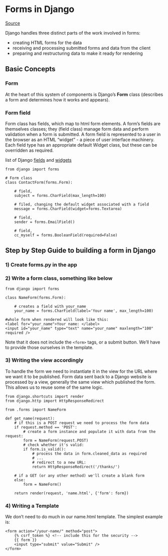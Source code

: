 # Forms in Django
[Source](https://docs.djangoproject.com/en/2.0/topics/forms/)

Django handles three distinct parts of the work involved in forms:
- creating HTML forms for the data
- receiving and processing submitted forms and data from the client
- preparing and restructuring data to make it ready for rendering

## Basic Concepts
### Form
At the heart of this system of components is Django’s **Form** class (describes a form and determines how it works and appears). 

### Form field
Form class has fields, which map to html form elements. A form’s fields are themselves classes; they (field class) manage form data and perform validation when a form is submitted. A form field is represented to a user in the browser as an HTML “widget” - a piece of user interface machinery. Each field type has an appropriate default Widget class, but these can be overridden as required.

list of Django [fields](https://docs.djangoproject.com/en/2.0/ref/forms/fields/) and [widgets](https://docs.djangoproject.com/en/2.0/ref/forms/widgets/)

```
from django import forms

# Form class
class ContactForm(forms.Form): 

    # field,
    subject = forms.CharField(max_length=100)  
    
    # filed, changing the default widget associated with a field
    message = forms.CharField(widget=forms.Textarea) 
    
    # field,
    sender = forms.EmailField() 
    
    # field,
    cc_myself = forms.BooleanField(required=False) 
```

## Step by Step Guide to building a form in Django

### 1) Create forms.py in the app

### 2) Write a form class, something like below
```
from django import forms

class NameForm(forms.Form):

    # creates a field with your_name
    your_name = forms.CharField(label='Your name', max_length=100)
    
#whole form when rendered will look like this:
<label for="your_name">Your name: </label>
<input id="your_name" type="text" name="your_name" maxlength="100" required />
```

Note that it does not include the ```<form>``` tags, or a submit button. We’ll have to provide those ourselves in the template.
    
### 3) Writing the view accordingly
To handle the form we need to instantiate it in the view for the URL where we want it to be published. Form data sent back to a Django website is processed by a view, generally the same view which published the form. This allows us to reuse some of the same logic.

```
from django.shortcuts import render
from django.http import HttpResponseRedirect

from .forms import NameForm

def get_name(request):
    # if this is a POST request we need to process the form data
    if request.method == 'POST':
        # create a form instance and populate it with data from the request:
        form = NameForm(request.POST)
        # check whether it's valid:
        if form.is_valid():
            # process the data in form.cleaned_data as required
            # ...
            # redirect to a new URL:
            return HttpResponseRedirect('/thanks/')

    # if a GET (or any other method) we'll create a blank form
    else:
        form = NameForm()

    return render(request, 'name.html', {'form': form})
```

### 4) Writing a Template
We don’t need to do much in our name.html template. The simplest example is:
```
<form action="/your-name/" method="post">
    {% csrf_token %} <!-- include this for the security -->
    {{ form }}
    <input type="submit" value="Submit" />
</form>
```













